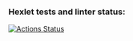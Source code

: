 ### Hexlet tests and linter status:
[![Actions Status](https://github.com/SergMuhin/fullstack-javascript-project-4/actions/workflows/hexlet-check.yml/badge.svg)](https://github.com/SergMuhin/fullstack-javascript-project-4/actions)